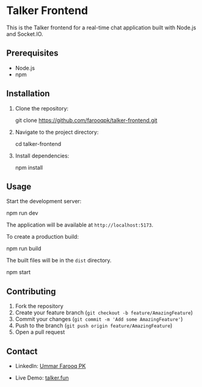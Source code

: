 # Talker Frontend

This is the Talker frontend for a real-time chat application built with Node.js and Socket.IO.

## Prerequisites

- Node.js
- npm

## Installation

1. Clone the repository:
   
   git clone https://github.com/farooqpk/talker-frontend.git
   

2. Navigate to the project directory:
   
   cd talker-frontend
   

3. Install dependencies:
   
   npm install
   

## Usage

Start the development server:
   
npm run dev

The application will be available at `http://localhost:5173`.

To create a production build:

npm run build

The built files will be in the `dist` directory.

npm start

## Contributing

1. Fork the repository
2. Create your feature branch (`git checkout -b feature/AmazingFeature`)
3. Commit your changes (`git commit -m 'Add some AmazingFeature'`)
4. Push to the branch (`git push origin feature/AmazingFeature`)
5. Open a pull request

## Contact

- LinkedIn: [Ummar Farooq PK](https://linkedin.com/in/ummarfarooq-pk)

- Live Demo: [talker.fun](https://talker.fun)
